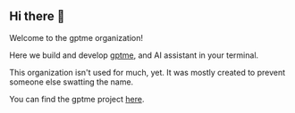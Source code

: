 ## Hi there 👋

Welcome to the gptme organization!

Here we build and develop [gptme], and AI assistant in your terminal.

This organization isn't used for much, yet. It was mostly created to prevent someone else swatting the name.

You can find the gptme project [here][gptme].

[gptme]: https://github.com/ErikBjare/gptme
